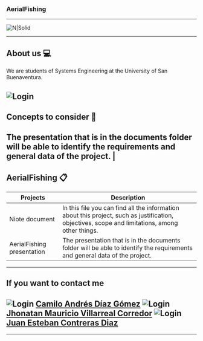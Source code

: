 ### AerialFishing

---
![N|Solid](http://dachcolombia.com/wp-content/uploads/2017/07/7993_universidad-de-san-buenaventura.jpg)

---

## About us 💻
We are students of Systems Engineering at the University of San Buenaventura.

![Login](https://i.pinimg.com/originals/e4/26/70/e426702edf874b181aced1e2fa5c6cde.gif)
---

## Concepts to consider 👀
The presentation that is in the documents folder will be able to identify the requirements and general data of the project.
|
---

## AerialFishing 📋
| Projects | Description |
| --- | --- |
| Niote document | In this file you can find all the information about this project, such as justification, objectives, scope and limitations, among other things. |
| AerialFishing presentation | The presentation that is in the documents folder will be able to identify the requirements and general data of the project. |
---


## If you want to contact me
![Login](https://image.flaticon.com/icons/png/512/61/61109.png) [Camilo Andrés Díaz Gómez](https://www.linkedin.com/in/camilo-andr%C3%A9s-d%C3%ADaz-g%C3%B3mez-97b5581a3/)
![Login](https://image.flaticon.com/icons/png/512/61/61109.png) [Jhonatan Mauricio Villarreal Corredor](https://www.linkedin.com/in/jhonatan-villarreal-b492571a8/)
![Login](https://image.flaticon.com/icons/png/512/61/61109.png) [Juan Esteban Contreras Diaz]()
---
---

